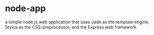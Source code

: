 node-app
========
a simple node.js web application that uses Jade as the template engine, Stylus as the CSS-preprocessor, and the Express web framework 
